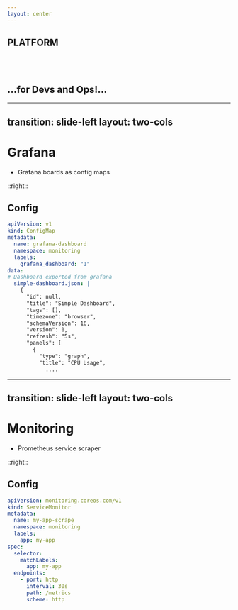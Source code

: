 ```yaml
---
layout: center
---
```


<div v-click>

## PLATFORM

</div>

<br>
<br>

<div v-click>
<span v-mark="{ at: 1, color: 'red', type: 'circle' }">

## ...for Devs and Ops!...

</span>
</div>

 
---
transition: slide-left
layout: two-cols
---
# Grafana

- Grafana boards as config maps




::right::

## Config

```yaml
apiVersion: v1
kind: ConfigMap
metadata:
  name: grafana-dashboard
  namespace: monitoring
  labels:
    grafana_dashboard: "1"
data:
# Dashboard exported from grafana  
  simple-dashboard.json: |
    {
      "id": null,
      "title": "Simple Dashboard",
      "tags": [],
      "timezone": "browser",
      "schemaVersion": 16,
      "version": 1,
      "refresh": "5s",
      "panels": [
        {
          "type": "graph",
          "title": "CPU Usage",
            ....
```


---
transition: slide-left
layout: two-cols
---
# Monitoring

- Prometheus service scraper


::right::

## Config

```yaml
apiVersion: monitoring.coreos.com/v1
kind: ServiceMonitor
metadata:
  name: my-app-scrape
  namespace: monitoring
  labels:
    app: my-app
spec:
  selector:
    matchLabels:
      app: my-app
  endpoints:
    - port: http
      interval: 30s
      path: /metrics
      scheme: http
```

